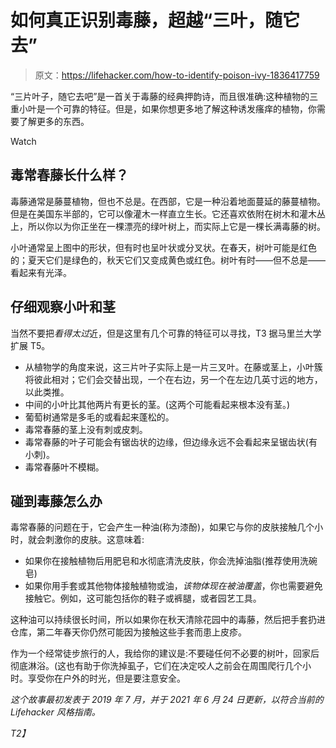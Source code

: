 # 如何真正识别毒藤，超越“三叶，随它去”

> 原文：<https://lifehacker.com/how-to-identify-poison-ivy-1836417759>

“三片叶子，随它去吧”是一首关于毒藤的经典押韵诗，而且很准确:这种植物的三重小叶是一个可靠的特征。但是，如果你想更多地了解这种诱发瘙痒的植物，你需要了解更多的东西。

Watch

## 毒常春藤长什么样？

毒藤通常是藤蔓植物，但也不总是。在西部，它是一种沿着地面蔓延的藤蔓植物。但是在美国东半部的，它可以像灌木一样直立生长。它还喜欢依附在树木和灌木丛上，所以你以为你正坐在一棵漂亮的绿叶树上，而实际上它是一棵长满毒藤的树。

小叶通常呈上图中的形状，但有时也呈叶状或分叉状。在春天，树叶可能是红色的；夏天它们是绿色的，秋天它们又变成黄色或红色。树叶有时——但不总是——看起来有光泽。

## 仔细观察小叶和茎

当然不要把*看得太过*近，但是这里有几个可靠的特征可以寻找，T3 据马里兰大学扩展 T5。

*   从植物学的角度来说，这三片叶子实际上是一片三叉叶。在藤或茎上，小叶簇将彼此相对；它们会交替出现，一个在右边，另一个在左边几英寸远的地方，以此类推。
*   中间的小叶比其他两片有更长的茎。(这两个可能看起来根本没有茎。)
*   葡萄树通常是多毛的或看起来蓬松的。
*   毒常春藤的茎上没有刺或皮刺。
*   毒常春藤的叶子可能会有锯齿状的边缘，但边缘永远不会看起来呈锯齿状(有小刺)。
*   毒常春藤叶不模糊。

## 碰到毒藤怎么办

毒常春藤的问题在于，它会产生一种油(称为漆酚)，如果它与你的皮肤接触几个小时，就会刺激你的皮肤。这意味着:

*   如果你在接触植物后用肥皂和水彻底清洗皮肤，你会洗掉油脂(推荐使用洗碗皂)
*   如果你用手套或其他物体接触植物或油，*该物体现在被油覆盖*，你也需要避免接触它。例如，这可能包括你的鞋子或裤腿，或者园艺工具。

这种油可以持续很长时间，所以如果你在秋天清除花园中的毒藤，然后把手套扔进仓库，第二年春天你仍然可能因为接触这些手套而患上皮疹。

作为一个经常徒步旅行的人，我给你的建议是:不要碰任何不必要的树叶，回家后彻底淋浴。(这也有助于你洗掉虱子，它们在决定咬人之前会在周围爬行几个小时。享受你在户外的时光，但是要注意安全。

*这个故事最初发表于 2019 年 7 月，并于 2021 年 6 月 24 日更新，以符合当前的 Lifehacker 风格指南。*

*T2】*